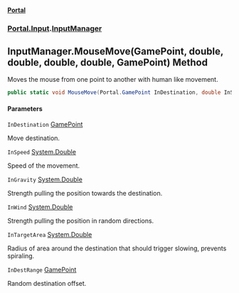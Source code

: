 #### [Portal](index.md 'index')
### [Portal.Input](Portal.Input.md 'Portal.Input').[InputManager](InputManager.md 'Portal.Input.InputManager')

## InputManager.MouseMove(GamePoint, double, double, double, double, GamePoint) Method

Moves the mouse from one point to another with human like movement.

```csharp
public static void MouseMove(Portal.GamePoint InDestination, double InSpeed, double InGravity, double InWind, double InTargetArea, Portal.GamePoint InDestRange);
```
#### Parameters

<a name='Portal.Input.InputManager.MouseMove(Portal.GamePoint,double,double,double,double,Portal.GamePoint).InDestination'></a>

`InDestination` [GamePoint](GamePoint.md 'Portal.GamePoint')

Move destination.

<a name='Portal.Input.InputManager.MouseMove(Portal.GamePoint,double,double,double,double,Portal.GamePoint).InSpeed'></a>

`InSpeed` [System.Double](https://docs.microsoft.com/en-us/dotnet/api/System.Double 'System.Double')

Speed of the movement.

<a name='Portal.Input.InputManager.MouseMove(Portal.GamePoint,double,double,double,double,Portal.GamePoint).InGravity'></a>

`InGravity` [System.Double](https://docs.microsoft.com/en-us/dotnet/api/System.Double 'System.Double')

Strength pulling the position towards the destination.

<a name='Portal.Input.InputManager.MouseMove(Portal.GamePoint,double,double,double,double,Portal.GamePoint).InWind'></a>

`InWind` [System.Double](https://docs.microsoft.com/en-us/dotnet/api/System.Double 'System.Double')

Strength pulling the position in random directions.

<a name='Portal.Input.InputManager.MouseMove(Portal.GamePoint,double,double,double,double,Portal.GamePoint).InTargetArea'></a>

`InTargetArea` [System.Double](https://docs.microsoft.com/en-us/dotnet/api/System.Double 'System.Double')

Radius of area around the destination that should trigger slowing, prevents spiraling.

<a name='Portal.Input.InputManager.MouseMove(Portal.GamePoint,double,double,double,double,Portal.GamePoint).InDestRange'></a>

`InDestRange` [GamePoint](GamePoint.md 'Portal.GamePoint')

Random destination offset.